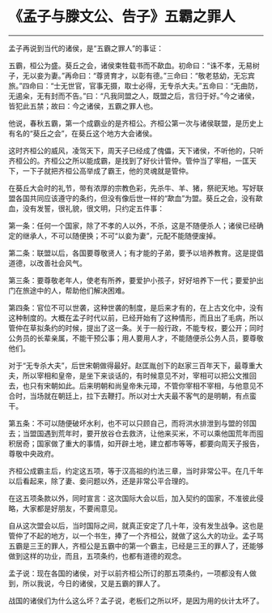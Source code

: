 # 《孟子与滕文公、告子》五霸之罪人

------

孟子再说到当代的诸侯，是“五霸之罪人”的事证：

五霸，桓公为盛。葵丘之会，诸侯束牲载书而不歃血。初命曰：“诛不孝，无易树子，无以妾为妻。”再命曰：“尊贤育才，以彰有德。”三命曰：“敬老慈幼，无忘宾旅。”四命曰：“士无世官，官事无摄，取士必得，无专杀大夫。”五命曰：“无曲防，无遏籴，无有封而不告。”曰：“凡我同盟之人，既盟之后，言归于好。”今之诸侯，皆犯此五禁；故曰：今之诸侯，五霸之罪人也。

他说，春秋五霸，第一个成霸业的是齐桓公。齐桓公第一次与诸侯联盟，是历史上有名的“葵丘之会”，在葵丘这个地方大会诸侯。

这时齐桓公的威风，凌驾天下，周天子已经成了傀儡，天下诸侯，不听他的，只听齐桓公的。齐桓公之所以能成霸，是找到了好伙计管仲。管仲当了宰相，一匡天下，一下子就把齐桓公高举成了霸王，他的灵魂就是管仲。

在葵丘大会时的礼节，带有浓厚的宗教色彩，先杀牛、羊、猪，祭祀天地。写好联盟各国共同应该遵守的条约，但没有像后世一样的“歃血”为盟。葵丘之会，没有歃血，没有发誓，很礼貌，很文明，只约定五件事：

第一条：任何一个国家，除了不孝的人以外，不杀，这是不随便杀人；诸侯已经确定的继承人，不可以随便换；不可“以妾为妻”，元配不能随便废掉。

第二条：联盟以后，各国要尊敬贤人；有才能的子弟，要予以培养教育。这是提倡道德，以改善社会风气。

第三条：要尊敬老年人，使老有所养，要爱护小孩子，好好培养下一代；要爱护出门在旅途中的人，帮助他们解决困难。

第四条：官位不可以世袭，这种世袭的制度，是后来才有的，在上古文化中，没有这种制度的。大概在孟子时代以前，已经开始有了这种情形，而且出了毛病，所以管仲在草拟条约的时候，提出了这一条。关于一般行政，不能专权，要公开；同时公务员的长辈亲属，不能干预公事；用人要用人才，不能随便杀公务人员，要尊敬他们。

对于“无专杀大夫”，后世宋朝做得最好。赵匡胤创下的赵家三百年天下，最尊重大夫，所以宰相和皇帝，是坐下来谈话的，有时候意见不对，宰相可以把公文推回去，也只有宋朝如此。后来明朝和尚皇帝朱元璋，不管你宰相不宰相，与他意见不合时，当场就在朝廷上，拉下去鞭打。所以对士大夫最不客气的是明朝，有点蛮干。

第五条：不可以随便破坏水利，也不可以只顾自己，而将洪水排泄到与盟的邻国去；当盟国遇到荒年时，要开放谷仓去救济，让他来买米，不可以乘他国荒年而囤积居奇；国家做了重大的事情，如开辟土地，建立都市等等，都要向周天子报告，尊敬中央政府。

齐桓公成霸主后，约定这五项，等于汉高祖的约法三章，当时非常公平。在几千年以后看起来，除了妻、妾问题以外，还是非常公平合理的。

在这五项条款以外，同时宣言：这次国际大会以后，加入契约的国家，不准彼此侵略，大家都是好朋友，不要闹意见。

自从这次盟会以后，当时国际之间，就真正安定了几十年，没有发生战争。这也是管仲了不起的地方，以一个书生，捧了一个齐桓公，就做了这么大的功业。孟子骂五霸是三王的罪人，齐桓公是五霸中的第一个霸主，已经是三王的罪人了，还能够做到这样的功业，而且，五项条约，也都有道德的观念。

孟子说：现在各国的诸侯，对于以前齐桓公所订的那五项条约，一项都没有人做到，所以我说，今日的诸侯，又是五霸的罪人了。

战国的诸侯们为什么这么坏？孟子说，老板们之所以坏，是因为用的伙计太坏了。

